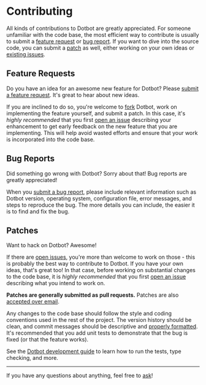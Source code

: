 # Contributing

All kinds of contributions to Dotbot are greatly appreciated. For someone
unfamiliar with the code base, the most efficient way to contribute is usually
to submit a [feature request](#feature-requests) or [bug report](#bug-reports).
If you want to dive into the source code, you can submit a [patch](#patches) as
well, either working on your own ideas or [existing issues][issues].

## Feature Requests

Do you have an idea for an awesome new feature for Dotbot? Please [submit a
feature request][issue]. It's great to hear about new ideas.

If you are inclined to do so, you're welcome to [fork][fork] Dotbot, work on
implementing the feature yourself, and submit a patch. In this case, it's
_highly recommended_ that you first [open an issue][issue] describing your
enhancement to get early feedback on the new feature that you are implementing.
This will help avoid wasted efforts and ensure that your work is incorporated
into the code base.

## Bug Reports

Did something go wrong with Dotbot? Sorry about that! Bug reports are greatly
appreciated!

When you [submit a bug report][issue], please include relevant information such
as Dotbot version, operating system, configuration file, error messages, and
steps to reproduce the bug. The more details you can include, the easier it is
to find and fix the bug.

## Patches

Want to hack on Dotbot? Awesome!

If there are [open issues][issues], you're more than welcome to work on those -
this is probably the best way to contribute to Dotbot. If you have your own
ideas, that's great too! In that case, before working on substantial changes to
the code base, it is _highly recommended_ that you first [open an issue][issue]
describing what you intend to work on.

**Patches are generally submitted as pull requests.** Patches are also
[accepted over email][email].

Any changes to the code base should follow the style and coding conventions
used in the rest of the project. The version history should be clean, and
commit messages should be descriptive and [properly
formatted][commit-messages]. It's recommended that you add unit tests to
demonstrate that the bug is fixed (or that the feature works).

See the [Dotbot development guide][development] to learn how to run the tests,
type checking, and more.

---

If you have any questions about anything, feel free to [ask][email]!

[issue]: https://github.com/anishathalye/dotbot/issues/new
[issues]: https://github.com/anishathalye/dotbot/issues
[fork]: https://github.com/anishathalye/dotbot/fork
[email]: mailto:me@anishathalye.com
[commit-messages]: http://tbaggery.com/2008/04/19/a-note-about-git-commit-messages.html
[development]: DEVELOPMENT.md
